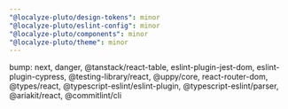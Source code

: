 ```yaml
---
"@localyze-pluto/design-tokens": minor
"@localyze-pluto/eslint-config": minor
"@localyze-pluto/components": minor
"@localyze-pluto/theme": minor
---
```


bump: next, danger, @tanstack/react-table, eslint-plugin-jest-dom, eslint-plugin-cypress, @testing-library/react, @uppy/core, react-router-dom, @types/react, @typescript-eslint/eslint-plugin, @typescript-eslint/parser, @ariakit/react, @commitlint/cli
